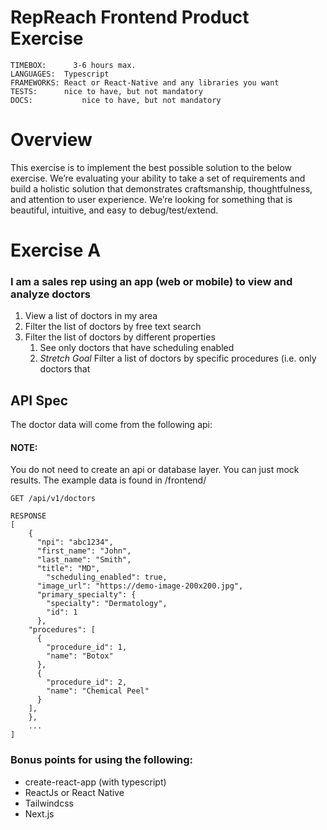 # RepReach Frontend Product Exercise

```
TIMEBOX: 	  3-6 hours max. 
LANGUAGES:  Typescript
FRAMEWORKS: React or React-Native and any libraries you want
TESTS:	    nice to have, but not mandatory
DOCS:		    nice to have, but not mandatory
```

# Overview
This exercise is to implement the best possible solution to the below exercise. We’re evaluating your ability to take a set of requirements and build a holistic solution that demonstrates craftsmanship, thoughtfulness, and attention to user experience. We’re looking for something that is beautiful, intuitive, and easy to debug/test/extend.

# Exercise A

### I am a sales rep using an app (web or mobile) to view and analyze doctors  
1. View a list of doctors in my area
2. Filter the list of doctors by free text search
3. Filter the list of doctors by different properties
	1. See only doctors that have scheduling enabled
	2. *Stretch Goal* Filter a list of doctors by specific procedures (i.e. only doctors that 

## API Spec
The doctor data will come from the following api:
#### NOTE: 
You do not need to create an api or database layer. You can just mock results. The example data is found in /frontend/
```
GET /api/v1/doctors

RESPONSE
[
	{
	  "npi": "abc1234",
	  "first_name": "John",
	  "last_name": "Smith",
	  "title": "MD",
		"scheduling_enabled": true,
	  "image_url": "https://demo-image-200x200.jpg",
	  "primary_specialty": {
	  	"specialty": "Dermatology",
	  	"id": 1
	  },
    "procedures": [
      {
        "procedure_id": 1,
        "name": "Botox"
      },
      {
        "procedure_id": 2,
        "name": "Chemical Peel"
      }
    ],
	},
	...
]
```


### Bonus points for using the following: 
* create-react-app (with typescript)
* ReactJs or React Native
* Tailwindcss
* Next.js
